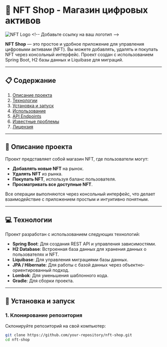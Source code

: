 # 🎨 NFT Shop - Магазин цифровых активов

![NFT Logo]([https://via.placeholder.com/150](https://postimg.cc/nXLnjs3c)) <!-- Добавьте ссылку на ваш логотип -->

**NFT Shop** — это простое и удобное приложение для управления цифровыми активами (NFT). Вы можете добавлять, удалять и покупать NFT через консольный интерфейс. Проект создан с использованием Spring Boot, H2 базы данных и Liquibase для миграций.

---

## 📋 Содержание

1. [Описание проекта](#описание-проекта)
2. [Технологии](#технологии)
3. [Установка и запуск](#установка-и-запуск)
4. [Использование](#использование)
5. [API Endpoints](#api-endpoints)
6. [Известные проблемы](#известные-проблемы)
7. [Лицензия](#лицензия)

---

## 🌟 Описание проекта

Проект представляет собой магазин NFT, где пользователи могут:
- **Добавлять новые NFT** на рынок.
- **Удалять NFT** из рынка.
- **Покупать NFT**, используя баланс пользователя.
- **Просматривать все доступные NFT**.

Все операции выполняются через консольный интерфейс, что делает взаимодействие с приложением простым и интуитивно понятным.

---

## 💻 Технологии

Проект разработан с использованием следующих технологий:

- **Spring Boot**: Для создания REST API и управления зависимостями.
- **H2 Database**: Встроенная база данных для хранения данных о пользователях и NFT.
- **Liquibase**: Для управления миграциями базы данных.
- **JPA / Hibernate**: Для работы с базой данных через объектно-ориентированный подход.
- **Lombok**: Для уменьшения шаблонного кода.
- **Gradle**: Для сборки проекта.

---

## 🚀 Установка и запуск

### 1. Клонирование репозитория
Склонируйте репозиторий на свой компьютер:
```bash
git clone https://github.com/your-repository/nft-shop.git
cd nft-shop
